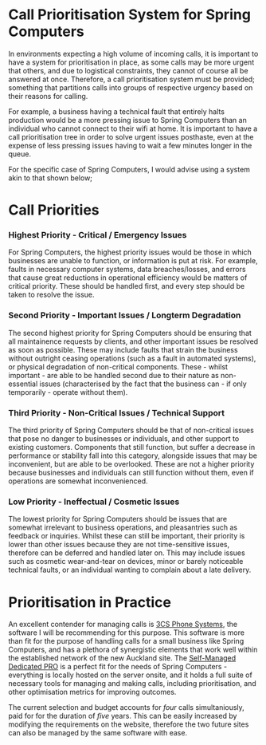 # Call Prioritisation System for Spring Computers
In environments expecting a high volume of incoming calls, it is important to have a system for prioritisation in place, as some calls may be more urgent that others, and due to logistical constraints, they cannot of course all be answered at once. Therefore, a call prioritisation system must be provided; something that partitions calls into groups of respective urgency based on their reasons for calling.

For example, a business having a technical fault that entirely halts production would be a more pressing issue to Spring Computers than an individual who cannot connect to their wifi at home. It is important to have a call prioritisation tree in order to solve urgent issues posthaste, even at the expense of less pressing issues having to wait a few minutes longer in the queue.

For the specific case of Spring Computers, I would advise using a system akin to that shown below;

# Call Priorities

### Highest Priority - Critical / Emergency Issues
For Spring Computers, the highest priority issues would be those in which businesses are unable to function, or information is put at risk. For example, faults in necessary computer systems, data breaches/losses, and errors that cause great reductions in operational efficiency would be matters of critical priority. These should be handled first, and every step should be taken to resolve the issue.

### Second Priority - Important Issues / Longterm Degradation
The second highest priority for Spring Computers should be ensuring that all maintainence requests by clients, and other important issues be resolved as soon as possible. These may include faults that strain the business without outright ceasing operations (such as a fault in automated systems), or physical degradation of non-critical components. These - whilst important - are able to be handled second due to their nature as non-essential issues (characterised by the fact that the business can - if only temporarily - operate without them).

### Third Priority - Non-Critical Issues / Technical Support
The third priority of Spring Computers should be that of non-critical issues that pose no danger to businesses or individuals, and other support to existing customers. Components that still function, but suffer a decrease in performance or stability fall into this category, alongside issues that may be inconvenient, but are able to be overlooked. These are not a higher priority because businesses and individuals can still function without them, even if operations are somewhat inconvenienced.

### Low Priority - Ineffectual / Cosmetic Issues
The lowest priority for Spring Computers should be issues that are somewhat irrelevant to business operations, and pleasantries such as feedback or inquiries. Whilst these can still be important, their priority is lower than other issues because they are not time-sensitive issues, therefore can be deferred and handled later on. This may include issues such as cosmetic wear-and-tear on devices, minor or barely noticeable technical faults, or an individual wanting to complain about a late delivery.

# Prioritisation in Practice

An excellent contender for managing calls is [3CS Phone Systems](https://www.3cx.com/pbx/), the software I will be recommending for this purpose. This software is more than fit for the purpose of handling calls for a small business like Spring Computers, and has a plethora of synergistic elements that work well within the established network of the new Auckland site. The [Self-Managed Dedicated PRO](https://www.3cx.com/ordering/pricing/) is a perfect fit for the needs of Spring Computers - everything is locally hosted on the server onsite, and it holds a full suite of necessary tools for managing and making calls, including prioritisation, and other optimisation metrics for improving outcomes. 

The current selection and budget accounts for *four* calls simultaniously, paid for for the duration of *five* years. This can be easily increased by modifying the requirements on the website, therefore the two future sites can also be managed by the same software with ease. 
